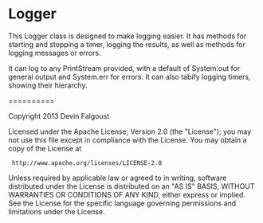 Logger
==========

This Logger class is designed to make logging easier. It has methods for starting and stopping a timer, logging the results, as well as methods for logging messages or errors.

It can log to any PrintStream provided, with a default of System.out for general output and System.err for errors. It can also tabify logging timers, showing their hierarchy.

==========

Copyright 2013 Devin Falgoust

   Licensed under the Apache License, Version 2.0 (the "License");
   you may not use this file except in compliance with the License.
   You may obtain a copy of the License at

     http://www.apache.org/licenses/LICENSE-2.0

   Unless required by applicable law or agreed to in writing, software
   distributed under the License is distributed on an "AS IS" BASIS,
   WITHOUT WARRANTIES OR CONDITIONS OF ANY KIND, either express or implied.
   See the License for the specific language governing permissions and
   limitations under the License.
